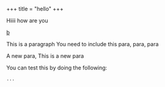 +++
title = "hello"
+++

Hiiii how are you


[b](test.md)


   This is a paragraph
You need to include this para, para, para

   A new para,
This is a new para


You can test this by doing the following:
```
...
```
